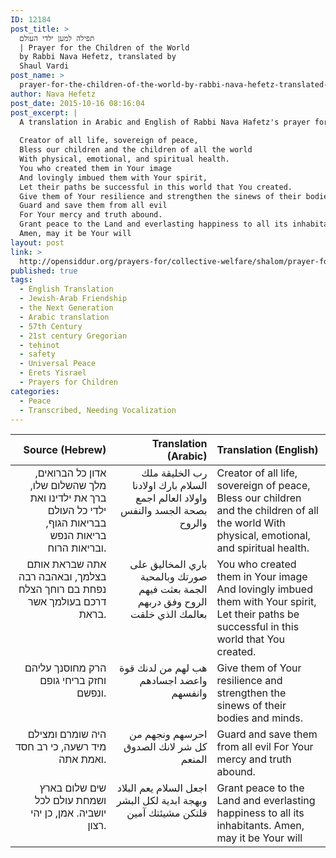 ```yaml
---
ID: 12184
post_title: >
  תפילה למען ילדי העולם
  | Prayer for the Children of the World
  by Rabbi Nava Hefetz, translated by
  Shaul Vardi
post_name: >
  prayer-for-the-children-of-the-world-by-rabbi-nava-hefetz-translated-by-shaul-vardi
author: Nava Hefetz
post_date: 2015-10-16 08:16:04
post_excerpt: |
  A translation in Arabic and English of Rabbi Nava Hafetz's prayer for the children of the world:
  
  Creator of all life, sovereign of peace,
  Bless our children and the children of all the world
  With physical, emotional, and spiritual health.
  You who created them in Your image
  And lovingly imbued them with Your spirit,
  Let their paths be successful in this world that You created.
  Give them of Your resilience and strengthen the sinews of their bodies and minds.
  Guard and save them from all evil
  For Your mercy and truth abound.
  Grant peace to the Land and everlasting happiness to all its inhabitants.
  Amen, may it be Your will
layout: post
link: >
  http://opensiddur.org/prayers-for/collective-welfare/shalom/prayer-for-the-children-of-the-world-by-rabbi-nava-hefetz-translated-by-shaul-vardi/
published: true
tags:
  - English Translation
  - Jewish-Arab Friendship
  - the Next Generation
  - Arabic translation
  - 57th Century
  - 21st century Gregorian
  - teḥinot
  - safety
  - Universal Peace
  - Erets Yisrael
  - Prayers for Children
categories:
  - Peace
  - Transcribed, Needing Vocalization
---
```

<table style="margin-left: auto;margin-right: auto;" class="draggable">
<thead><tr><th id="x" style="text-align: right;">Source (Hebrew)</th><th style="text-align: right;">Translation (Arabic)</th><th style="text-align: left;">Translation (English)</th></tr></thead>
<tbody>
<tr>
<td style="vertical-align: top;" width="32%">
<div class="liturgy" style="text-align: right;"><span lang="he">
אדון כל הברואים, מלך שהשלום שלו,
ברך את ילדינו ואת ילדי כל העולם
בבריאות הגוף, בריאות הנפש ובריאות הרוח.
</span></div></td>

<td style="vertical-align: top;" width="32%">
<div class="arabic" style="text-align: right;"><span lang="ar">
رب الخليقة ملك السلام
بارك اولادنا واولاد العالم اجمع
بصحة الجسد والنفس والروح
</span></div></td>

<td style="vertical-align: top;" width="36%">
<div class="english">
Creator of all life, sovereign of peace,
Bless our children and the children of all the world
With physical, emotional, and spiritual health.
</div></td>
</tr>


<tr>
<td style="vertical-align: top;" width="32%">
<div class="liturgy" style="text-align: right;"><span lang="he">
אתה שבראת אותם בצלמך,
ובאהבה רבה נפחת בם רוחך
הצלח דרכם בעולמך אשר בראת.
</span></div></td>

<td style="vertical-align: top;" width="32%">
<div class="arabic" style="text-align: right;"><span lang="ar">
باري المخاليق على صورتك
وبالمحبة الجمة بعثت فيهم الروح
وفق دربهم بعالمك الذي خلقت
</span></div></td>

<td style="vertical-align: top;" width="36%">
<div class="english">
You who created them in Your image
And lovingly imbued them with Your spirit,
Let their paths be successful in this world that You created.
</div></td>
</tr>


<tr>
<td style="vertical-align: top;" width="32%">
<div class="liturgy" style="text-align: right;"><span lang="he">
הרק מחוסנך עליהם וחזק בריחי גופם ונפשם.
</span></div></td>

<td style="vertical-align: top;" width="32%">
<div class="arabic" style="text-align: right;"><span lang="ar">
هب لهم من لدنك قوة واعضد اجسادهم وانفسهم
</span></div></td>

<td style="vertical-align: top;" width="36%">
<div class="english">
Give them of Your resilience and strengthen the sinews of their bodies and minds.
</div></td>
</tr>


<tr>
<td style="vertical-align: top;" width="32%">
<div class="liturgy" style="text-align: right;"><span lang="he">
היה שומרם ומצילם מיד רשעה,
כי רב חסד ואמת אתה.
</span></div></td>

<td style="vertical-align: top;" width="32%">
<div class="arabic" style="text-align: right;"><span lang="ar">
احرسهم ونجهم من كل شر
لانك الصدوق المنعم
</span></div></td>

<td style="vertical-align: top;" width="36%">
<div class="english">
Guard and save them from all evil
For Your mercy and truth abound.
</div></td>
</tr>


<tr>
<td style="vertical-align: top;" width="32%">
<div class="liturgy" style="text-align: right;"><span lang="he">
שים שלום בארץ ושמחת עולם לכל יושביה.
אמן, כן יהי רצון.
</span></div></td>

<td style="vertical-align: top;" width="32%">
<div class="arabic" style="text-align: right;"><span lang="ar">
اجعل السلام يعم البلاد وبهجة ابدية لكل البشر
فلتكن مشيئتك آمين
</span></div></td>

<td style="vertical-align: top;" width="36%">
<div class="english">
Grant peace to the Land and everlasting happiness to all its inhabitants.
Amen, may it be Your will
</div></td>
</tr>
</tbody>
</tbody></table>